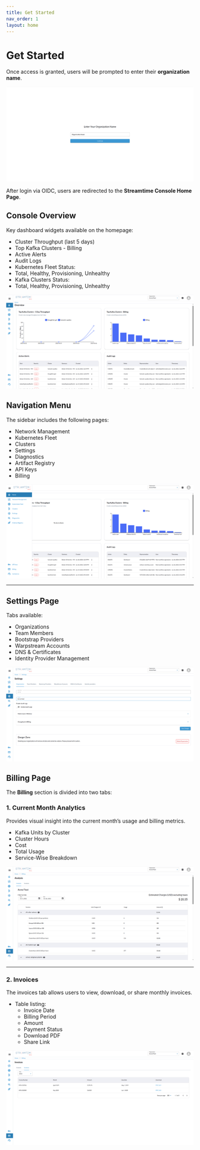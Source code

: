 ```yaml
---
title: Get Started
nav_order: 1
layout: home
---
```


# Get Started

Once access is granted, users will be prompted to enter their **organization name**.

![Organization prompt](assets/images/org-prompt.png)

After login via OIDC, users are redirected to the **Streamtime Console Home Page**.

##  Console Overview

Key dashboard widgets available on the homepage:

-  Cluster Throughput (last 5 days)
-  Top Kafka Clusters - Billing
-  Active Alerts 
-  Audit Logs
-  Kubernetes Fleet Status:
  - Total, Healthy, Provisioning, Unhealthy
-  Kafka Clusters Status:
  - Total, Healthy, Provisioning, Unhealthy

![Dashboard Overview](assets/images/console-overview.png)  

##  Navigation Menu

The sidebar includes the following pages:

- Network Management
- Kubernetes Fleet
- Clusters
- Settings
- Diagnostics
- Artifact Registry
- API Keys
- Billing

![Sidebar Navigation](assets/images/sidebar.png)

---

##  Settings Page

Tabs available:

- Organizations
- Team Members
- Bootstrap Providers
- Warpstream Accounts
- DNS & Certificates
- Identity Provider Management


![Settings Page](assets/images/settings-page.png)  


## Billing Page

The **Billing** section is divided into two tabs:

### 1. Current Month Analytics

Provides visual insight into the current month’s usage and billing metrics.

- Kafka Units by Cluster
- Cluster Hours
- Cost
- Total Usage
- Service-Wise Breakdown

![Current Month Billing Analytics](assets/images/billing-analytics.png)  

---

### 2. Invoices

The invoices tab allows users to view, download, or share monthly invoices.

- Table listing:
  - Invoice Date
  - Billing Period
  - Amount
  - Payment Status
  - Download PDF
  - Share Link

![Invoice List](assets/images/invoices.png)  
